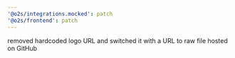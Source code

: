```yaml
---
'@o2s/integrations.mocked': patch
'@o2s/frontend': patch
---
```


removed hardcoded logo URL and switched it with a URL to raw file hosted on GitHub

